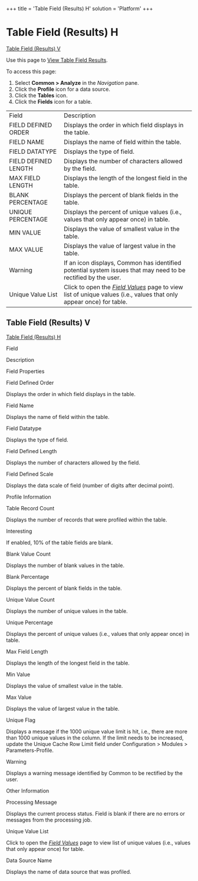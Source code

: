 +++
title = 'Table Field (Results) H'
solution = 'Platform'
+++

# Table Field (Results) H

[Table Field (Results)
V](Table_Field_Results_H.htm#Table_Field__Results__V)

<div class="use">

Use this page to [View Table Field
Results](../../../Migration/Construct/Use_Cases/View_Table_Field_Results.htm).

</div>

To access this page:

1.  Select <span style="font-weight: bold;">Common \> Analyze</span> in
    the <span style="font-style: italic;">Navigation</span> pane.
2.  Click the <span style="font-weight: bold;">Profile</span> icon for a
    data source.
3.  Click the <span style="font-weight: bold;">Tables</span> icon.
4.  Click the <span style="font-weight: bold;">Fields</span> icon for a
    table.

|                      |                                                                                                                                                                                  |
| -------------------- | -------------------------------------------------------------------------------------------------------------------------------------------------------------------------------- |
| Field                | Description                                                                                                                                                                      |
| FIELD DEFINED ORDER  | Displays the order in which field displays in the table.                                                                                                                         |
| FIELD NAME           | Displays the name of field within the table.                                                                                                                                     |
| FIELD DATATYPE       | Displays the type of field.                                                                                                                                                      |
| FIELD DEFINED LENGTH | Displays the number of characters allowed by the field.                                                                                                                          |
| MAX FIELD LENGTH     | Displays the length of the longest field in the table.                                                                                                                           |
| BLANK PERCENTAGE     | Displays the percent of blank fields in the table.                                                                                                                               |
| UNIQUE PERCENTAGE    | Displays the percent of unique values (i.e., values that only appear once) in table.                                                                                             |
| MIN VALUE            | Displays the value of smallest value in the table.                                                                                                                               |
| MAX VALUE            | Displays the value of largest value in the table.                                                                                                                                |
| Warning              | If an icon displays, Common has identified potential system issues that may need to be rectified by the user.                                                                    |
| Unique Value List    | Click to open the <span style="font-style: italic;">[Field Values](Field_Values_H.htm)</span> page to view list of unique values (i.e., values that only appear once) for table. |

## <span id="Table_Field__Results__V"></span>Table Field (Results) V

[Table Field (Results) H](Table_Field_Results_H.htm)

Field

Description

Field Properties

Field Defined Order

Displays the order in which field displays in the table.

Field Name

Displays the name of field within the table.

Field Datatype

Displays the type of field.

Field Defined Length

Displays the number of characters allowed by the field.

Field Defined Scale

Displays the data scale of field (number of digits after decimal point).

Profile Information

Table Record Count

Displays the number of records that were profiled within the table.

Interesting

If enabled, 10% of the table fields are blank.

Blank Value Count

Displays the number of blank values in the table.

Blank Percentage

Displays the percent of blank fields in the table.

Unique Value Count

Displays the number of unique values in the table.

Unique Percentage

Displays the percent of unique values (i.e., values that only appear
once) in table.

Max Field Length

Displays the length of the longest field in the table.

Min Value

Displays the value of smallest value in the table.

Max Value

Displays the value of largest value in the table.

Unique Flag

Displays a message if the 1000 unique value limit is hit, i.e., there
are more than 1000 unique values in the column. If the limit needs to be
increased, update the Unique Cache Row Limit field under Configuration
\> Modules \> Parameters-Profile. 

Warning

Displays a warning message identified by Common to be rectified by the
user.

Other Information

Processing Message

Displays the current process status. Field is blank if there are no
errors or messages from the processing job.

Unique Value List

Click to open the <span style="font-style: italic;">[Field
Values](Field_Values_H.htm)</span> page to view list of unique values
(i.e., values that only appear once) for table.

Data Source Name

Displays the name of data source that was profiled.
